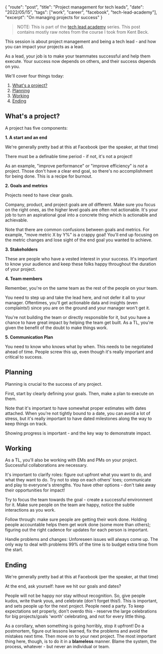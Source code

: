 {
    "route": "post",
    "title": "Project management for tech leads",
    "date": "2022/05/15",
    "tags": ["work", "career", "facebook", "tech-lead-academy"],
    "excerpt": "On managing projects for success"
}

> NOTE: This is part of the [tech lead academy](/blog/2022/04/tech-lead-academy/) series. This post contains mostly raw notes from the course I took from Kent Beck.

This session is about project management and being a tech lead - and how you can impact your projects as a lead. 

As a lead, your job is to make your teammates successful and help them execute. Your success now depends on others, and their success depends on you.

We'll cover four things today:

1. [What's a project?](#what)
2. [Planning](#planning)
3. [Working](#working)
4. [Ending](#ending)

## <a name="what"></a>What's a project?

A project has five components:

**1. A start and an end**

We're generally pretty bad at this at Facebook (per the speaker, at that time)

There must be a definable time period - if not, it's not a project!

As an example, "improve performance" or "improve efficiency" is *not* a project. Those don't have a clear end goal, so there's no accomplishment for being done. This is a recipe for burnout.

**2. Goals and metrics**

Projects need to have clear goals.

Company, product, and project goals are *all* different. Make sure you focus on the right ones, as the higher level goals are often not actionable. It's your job to turn an aspirational goal into a concrete thing which is actionable and achievable.

Note that there are common confusions between goals and metrics. For example, "move metric X by Y%" is a crappy goal! You'll end up focusing on the metric changes and lose sight of the end goal you wanted to achieve.

**3. Stakeholders**

These are people who have a vested interest in your success. It's important to know your audience and keep these folks happy throughout the duration of your project.

**4. Team members**

Remember, you're on the same team as the rest of the people on your team. 

You need to step up and take the lead here, and not defer it all to your manager. Oftentimes, you'll get actionable data and insights (even complaints!) since you are on the ground and your manager won't get it.

You're not building the team or directly responsible for it, but you have a chance to have great impact by helping the team get built. As a TL, you're given the benefit of the doubt to make things work.

**5. Communication Plan**

You need to know who knows what by when. This needs to be negotiated ahead of time. People screw this up, even though it's really important and critical to success.

## <a name="planning"></a>Planning

Planning is crucial to the success of any project.

First, start by clearly defining your goals. Then, make a plan to execute on them.

Note that it's important to have somewhat proper estimates with dates attached. When you're not tightly bound to a date, you can avoid a lot of stress, but it's really important to have dated milestones along the way to keep things on track.

Showing progress is important - and the key way to demonstrate impact.

## <a name="working"></a>Working

As a TL, you'll also be working with EMs and PMs on your project. Successful collaborations are necessary.

It's important to clarify roles: figure out upfront what you want to do, and what they want to do. Try not to step on each others' toes; communicate and play to everyone's strengths. You have other options - don't take away their opportunities for impact!

Try to focus the team towards the goal - create a successful environment for it. Make sure people on the team are happy, notice the subtle interactions as you work.

Follow through: make sure people are getting their work done. Holding people accountable helps them get work done (some more than others); figuring out the right cadence for updates for each person is important.

Handle problems and changes: Unforeseen issues will always come up. The only way to deal with problems 99% of the time is to budget extra time from the start.

## <a name="ending"></a>Ending

We're generally pretty bad at this at Facebook (per the speaker, at that time)

At the end, ask yourself: have we hit our goals and dates?

People will not be happy nor stay without recognition. So, give people kudos, write thank yous, and celebrate (don't forget this!). This is important, and sets people up for the next project. People need a party. To keep expectations set properly, don't overdo this - reserve the large celebrations for big projects/goals 'worth' celebrating, and not for every little thing.

As a corollary, when something is going horribly, stop it upfront! Do a postmortem, figure out lessons learned, fix the problems and avoid the mistakes next time. Then move on to your next project. The most important thing here, though, is to do it in a **blameless** manner. Blame the system, the process, whatever - but never an individual or team.